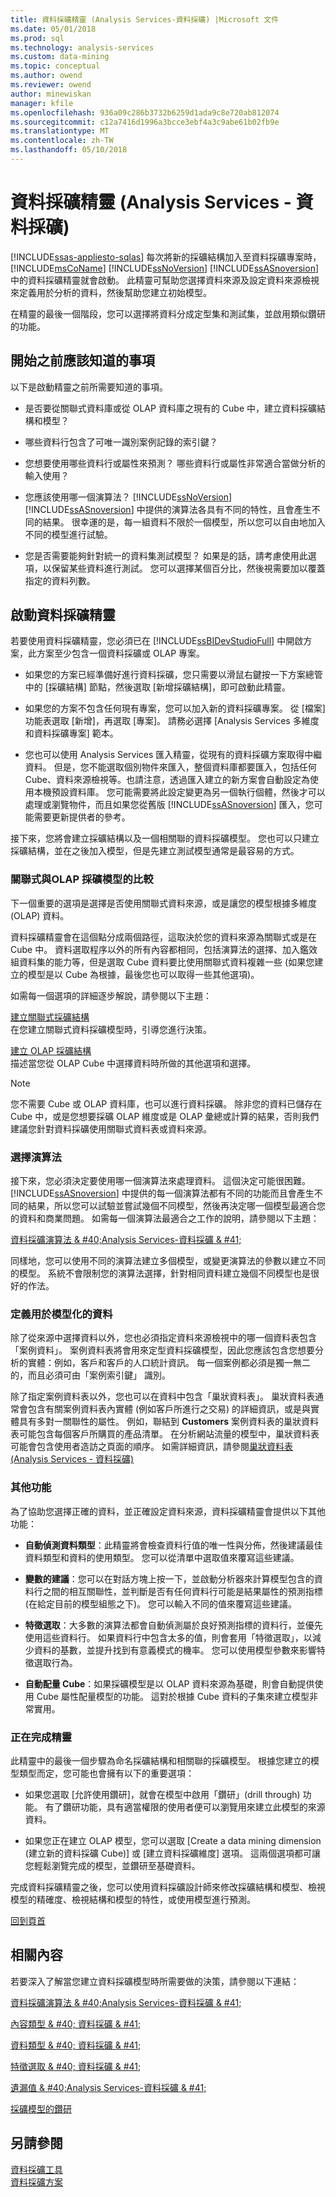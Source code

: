 ```yaml
---
title: 資料採礦精靈 (Analysis Services-資料採礦) |Microsoft 文件
ms.date: 05/01/2018
ms.prod: sql
ms.technology: analysis-services
ms.custom: data-mining
ms.topic: conceptual
ms.author: owend
ms.reviewer: owend
author: minewiskan
manager: kfile
ms.openlocfilehash: 936a09c286b3732b6259d1ada9c8e720ab812074
ms.sourcegitcommit: c12a7416d1996a3bcce3ebf4a3c9abe61b02fb9e
ms.translationtype: MT
ms.contentlocale: zh-TW
ms.lasthandoff: 05/10/2018
---
```

# <a name="data-mining-wizard-analysis-services---data-mining"></a>資料採礦精靈 (Analysis Services - 資料採礦)
[!INCLUDE[ssas-appliesto-sqlas](../../includes/ssas-appliesto-sqlas.md)]
  每次將新的採礦結構加入至資料採礦專案時，[!INCLUDE[msCoName](../../includes/msconame-md.md)] [!INCLUDE[ssNoVersion](../../includes/ssnoversion-md.md)] [!INCLUDE[ssASnoversion](../../includes/ssasnoversion-md.md)] 中的資料採礦精靈就會啟動。 此精靈可幫助您選擇資料來源及設定資料來源檢視來定義用於分析的資料，然後幫助您建立初始模型。  
  
 在精靈的最後一個階段，您可以選擇將資料分成定型集和測試集，並啟用類似鑽研的功能。  
  
## <a name="what-to-know-before-you-start"></a>開始之前應該知道的事項  
 以下是啟動精靈之前所需要知道的事項。  
  
-   是否要從關聯式資料庫或從 OLAP 資料庫之現有的 Cube 中，建立資料採礦結構和模型？  
  
-   哪些資料行包含了可唯一識別案例記錄的索引鍵？  
  
-   您想要使用哪些資料行或屬性來預測？ 哪些資料行或屬性非常適合當做分析的輸入使用？  
  
-   您應該使用哪一個演算法？ [!INCLUDE[ssNoVersion](../../includes/ssnoversion-md.md)] [!INCLUDE[ssASnoversion](../../includes/ssasnoversion-md.md)] 中提供的演算法各具有不同的特性，且會產生不同的結果。 很幸運的是，每一組資料不限於一個模型，所以您可以自由地加入不同的模型進行試驗。  
  
-   您是否需要能夠針對統一的資料集測試模型？ 如果是的話，請考慮使用此選項，以保留某些資料進行測試。 您可以選擇某個百分比，然後視需要加以覆蓋指定的資料列數。  
  
##  <a name="BKMK_Using_DM_Wizard"></a> 啟動資料採礦精靈  
 若要使用資料採礦精靈，您必須已在 [!INCLUDE[ssBIDevStudioFull](../../includes/ssbidevstudiofull-md.md)] 中開啟方案，此方案至少包含一個資料採礦或 OLAP 專案。  
  
-   如果您的方案已經準備好進行資料採礦，您只需要以滑鼠右鍵按一下方案總管中的 [採礦結構] 節點，然後選取 [新增採礦結構]，即可啟動此精靈。  
  
-   如果您的方案不包含任何現有專案，您可以加入新的資料採礦專案。 從 [檔案] 功能表選取 [新增]，再選取 [專案]。 請務必選擇 [Analysis Services 多維度和資料採礦專案] 範本。  
  
-   您也可以使用 Analysis Services 匯入精靈，從現有的資料採礦方案取得中繼資料。 但是，您不能選取個別物件來匯入，整個資料庫都要匯入，包括任何 Cube、資料來源檢視等。也請注意，透過匯入建立的新方案會自動設定為使用本機預設資料庫。 您可能需要將此設定變更為另一個執行個體，然後才可以處理或瀏覽物件，而且如果您從舊版 [!INCLUDE[ssASnoversion](../../includes/ssasnoversion-md.md)] 匯入，您可能需要更新提供者的參考。  
  
 接下來，您將會建立採礦結構以及一個相關聯的資料採礦模型。 您也可以只建立採礦結構，並在之後加入模型，但是先建立測試模型通常是最容易的方式。  
  
###  <a name="BKMK_Relational"></a>關聯式與OLAP 採礦模型的比較  
 下一個重要的選項是選擇是否使用關聯式資料來源，或是讓您的模型根據多維度 (OLAP) 資料。  
  
 資料採礦精靈會在這個點分成兩個路徑，這取決於您的資料來源為關聯式或是在 Cube 中。 資料選取程序以外的所有內容都相同，包括演算法的選擇、加入鑑效組資料集的能力等，但是選取 Cube 資料要比使用關聯式資料複雜一些 (如果您建立的模型是以 Cube 為根據，最後您也可以取得一些其他選項)。  
  
 如需每一個選項的詳細逐步解說，請參閱以下主題：  
  
 [建立關聯式採礦結構](../../analysis-services/data-mining/create-a-relational-mining-structure.md)  
 在您建立關聯式資料採礦模型時，引導您進行決策。  
  
 [建立 OLAP 採礦結構](../../analysis-services/data-mining/create-an-olap-mining-structure.md)  
 描述當您從 OLAP Cube 中選擇資料時所做的其他選項和選擇。  
  
> [!NOTE]  
>  您不需要 Cube 或 OLAP 資料庫，也可以進行資料採礦。 除非您的資料已儲存在 Cube 中，或是您想要採礦 OLAP 維度或是 OLAP 彙總或計算的結果，否則我們建議您針對資料採礦使用關聯式資料表或資料來源。  
  
### <a name="choosing-an-algorithm"></a>選擇演算法  
 接下來，您必須決定要使用哪一個演算法來處理資料。 這個決定可能很困難。 [!INCLUDE[ssASnoversion](../../includes/ssasnoversion-md.md)] 中提供的每一個演算法都有不同的功能而且會產生不同的結果，所以您可以試驗並嘗試幾個不同模型，然後再決定哪一個模型最適合您的資料和商業問題。 如需每一個演算法最適合之工作的說明，請參閱以下主題：  
  
 [資料採礦演算法 & #40;Analysis Services-資料採礦 & #41;](../../analysis-services/data-mining/data-mining-algorithms-analysis-services-data-mining.md)  
  
 同樣地，您可以使用不同的演算法建立多個模型，或變更演算法的參數以建立不同的模型。 系統不會限制您的演算法選擇，針對相同資料建立幾個不同模型也是很好的作法。  
  
### <a name="define-the-data-used-for-modeling"></a>定義用於模型化的資料  
 除了從來源中選擇資料以外，您也必須指定資料來源檢視中的哪一個資料表包含「案例資料」。 案例資料表將會用來定型資料採礦模型，因此您應該包含您想要分析的實體：例如，客戶和客戶的人口統計資訊。 每一個案例都必須是獨一無二的，而且必須可由「案例索引鍵」 識別。  
  
 除了指定案例資料表以外，您也可以在資料中包含「巢狀資料表」。 巢狀資料表通常會包含有關案例資料表內實體 (例如客戶所進行之交易) 的詳細資訊，或是與實體具有多對一關聯性的屬性。 例如，聯結到 **Customers** 案例資料表的巢狀資料表可能包含每個客戶所購買的產品清單。 在分析網站流量的模型中，巢狀資料表可能會包含使用者造訪之頁面的順序。 如需詳細資訊，請參閱[巢狀資料表 &#40;Analysis Services - 資料採礦&#41;](../../analysis-services/data-mining/nested-tables-analysis-services-data-mining.md)  
  
### <a name="additional-features"></a>其他功能  
 為了協助您選擇正確的資料，並正確設定資料來源，資料採礦精靈會提供以下其他功能：  
  
-   **自動偵測資料類型**：此精靈將會檢查資料行值的唯一性與分佈，然後建議最佳資料類型和資料的使用類型。 您可以從清單中選取值來覆寫這些建議。  
  
-   **變數的建議**：您可以在對話方塊上按一下，並啟動分析器來計算模型包含的資料行之間的相互關聯性，並判斷是否有任何資料行可能是結果屬性的預測指標 (在給定目前的模型組態之下)。 您可以輸入不同的值來覆寫這些建議。  
  
-   **特徵選取**：大多數的演算法都會自動偵測屬於良好預測指標的資料行，並優先使用這些資料行。 如果資料行中包含太多的值，則會套用「特徵選取」，以減少資料的基數，並提升找到有意義模式的機率。 您可以使用模型參數來影響特徵選取行為。  
  
-   **自動配量 Cube**：如果採礦模型是以 OLAP 資料來源為基礎，則會自動提供使用 Cube 屬性配量模型的功能。 這對於根據 Cube 資料的子集來建立模型非常實用。  
  
### <a name="completing-the-wizard"></a>正在完成精靈  
 此精靈中的最後一個步驟為命名採礦結構和相關聯的採礦模型。 根據您建立的模型類型而定，您可能也會擁有以下的重要選項：  
  
-   如果您選取 [允許使用鑽研]，就會在模型中啟用「鑽研」(drill through) 功能。 有了鑽研功能，具有適當權限的使用者便可以瀏覽用來建立此模型的來源資料。  
  
-   如果您正在建立 OLAP 模型，您可以選取 [Create a data mining dimension (建立新的資料採礦 Cube)] 或 [建立資料採礦維度] 選項。 這兩個選項都可讓您輕鬆瀏覽完成的模型，並鑽研至基礎資料。  
  
 完成資料採礦精靈之後，您可以使用資料採礦設計師來修改採礦結構和模型、檢視模型的精確度、檢視結構和模型的特性，或使用模型進行預測。  
  
 [回到頁首](#BKMK_Using_DM_Wizard)  
  
## <a name="related-content"></a>相關內容  
 若要深入了解當您建立資料採礦模型時所需要做的決策，請參閱以下連結：  
  
 [資料採礦演算法 & #40;Analysis Services-資料採礦 & #41;](../../analysis-services/data-mining/data-mining-algorithms-analysis-services-data-mining.md)  
  
 [內容類型 & #40; 資料採礦 & #41;](../../analysis-services/data-mining/content-types-data-mining.md)  
  
 [資料類型 & #40; 資料採礦 & #41;](../../analysis-services/data-mining/data-types-data-mining.md)  
  
 [特徵選取 & #40; 資料採礦 & #41;](../../analysis-services/data-mining/feature-selection-data-mining.md)  
  
 [遺漏值 & #40;Analysis Services-資料採礦 & #41;](../../analysis-services/data-mining/missing-values-analysis-services-data-mining.md)  
  
 [採礦模型的鑽研](../../analysis-services/data-mining/drillthrough-on-mining-models.md)  
  
## <a name="see-also"></a>另請參閱  
 [資料採礦工具](../../analysis-services/data-mining/data-mining-tools.md)   
 [資料採礦方案](../../analysis-services/data-mining/data-mining-solutions.md)  
  
  
